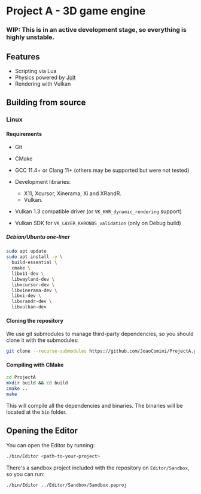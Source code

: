 # Project A - 3D game engine

### WIP: This is in an active development stage, so everything is highly unstable.


## Features
- Scripting via Lua
- Physics powered by [Jolt](https://github.com/jrouwe/JoltPhysics)
- Rendering with Vulkan

## Building from source

### Linux

#### Requirements
- Git

- CMake

- GCC 11.4+ or Clang 11+ (others may be supported but were not tested)

- Development libraries:
    - X11, Xcursor, Xinerama, Xi and XRandR.
    - Vulkan.

- Vulkan 1.3 compatible driver (or `VK_KHR_dynamic_rendering` support)
- Vulkan SDK for `VK_LAYER_KHRONOS_validation` (only on Debug build)

##### Debian/Ubuntu one-liner

```bash
sudo apt update
sudo apt install -y \
  build-essential \
  cmake \
  libx11-dev \
  libwayland-dev \
  libxcursor-dev \
  libxinerama-dev \
  libxi-dev \
  libxrandr-dev \
  libvulkan-dev
```

#### Cloning the repository

We use git submodules to manage third-party dependencies, so you should clone it with the submodules: 

```bash
git clone --recurse-submodules https://github.com/JoaoComini/ProjectA.git
```

#### Compiling with CMake

```bash
cd ProjectA
mkdir build && cd build
cmake ..
make
```

This will compile all the dependencies and binaries. The binaries will be located at the `bin` folder.


## Opening the Editor

You can open the Editor by running:

```bash
./bin/Editor <path-to-your-project>
```

There's a sandbox project included with the repository on `Editor/Sandbox`, so you can run:
```bash
./bin/Editor ../Editor/Sandbox/Sandbox.paproj